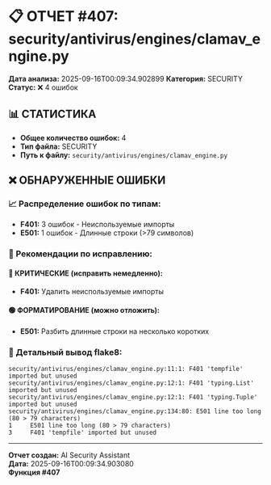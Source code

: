 # 📋 ОТЧЕТ #407: security/antivirus/engines/clamav_engine.py

**Дата анализа:** 2025-09-16T00:09:34.902899
**Категория:** SECURITY
**Статус:** ❌ 4 ошибок

## 📊 СТАТИСТИКА

- **Общее количество ошибок:** 4
- **Тип файла:** SECURITY
- **Путь к файлу:** `security/antivirus/engines/clamav_engine.py`

## ❌ ОБНАРУЖЕННЫЕ ОШИБКИ

### 📈 Распределение ошибок по типам:

- **F401:** 3 ошибок - Неиспользуемые импорты
- **E501:** 1 ошибок - Длинные строки (>79 символов)

### 🎯 Рекомендации по исправлению:

#### 🔴 КРИТИЧЕСКИЕ (исправить немедленно):
- **F401:** Удалить неиспользуемые импорты

#### 🟢 ФОРМАТИРОВАНИЕ (можно отложить):
- **E501:** Разбить длинные строки на несколько коротких

### 📝 Детальный вывод flake8:

```
security/antivirus/engines/clamav_engine.py:11:1: F401 'tempfile' imported but unused
security/antivirus/engines/clamav_engine.py:12:1: F401 'typing.List' imported but unused
security/antivirus/engines/clamav_engine.py:12:1: F401 'typing.Tuple' imported but unused
security/antivirus/engines/clamav_engine.py:134:80: E501 line too long (80 > 79 characters)
1     E501 line too long (80 > 79 characters)
3     F401 'tempfile' imported but unused

```

---
**Отчет создан:** AI Security Assistant  
**Дата:** 2025-09-16T00:09:34.903080  
**Функция #407**
